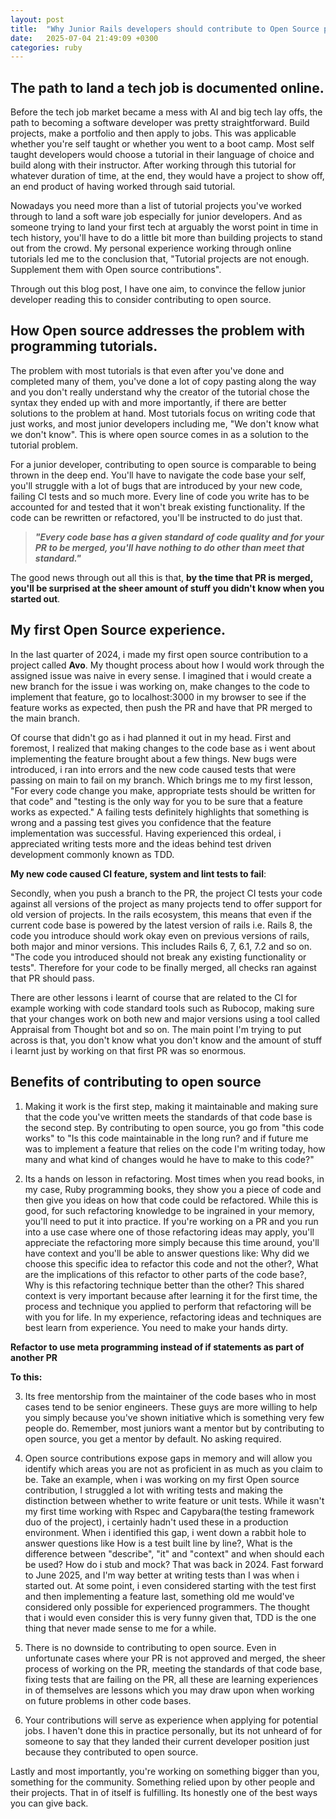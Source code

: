 ```yaml
---
layout: post
title:  "Why Junior Rails developers should contribute to Open Source projects"
date:   2025-07-04 21:49:09 +0300
categories: ruby
---
```


## The path to land a tech job is documented online. 
Before the tech job market became a mess with AI and big tech lay offs, the path to becoming a software developer was pretty straightforward. Build projects, make a portfolio and then apply to jobs. This was applicable whether you're self taught or whether you went to a boot camp. Most self taught developers would choose a tutorial in their language of choice and build along with their instructor. After working through this tutorial for whatever duration of time, at the end, they would have a project to show off, an end product of having worked through said tutorial. 

Nowadays you need more than a list of tutorial projects you've worked through to land a soft ware job especially for junior developers. And as someone trying to land your first tech at arguably the worst point in time in tech history, you'll have to do a little bit more than building projects to stand out from the crowd. My personal experience working through online tutorials led me to the conclusion that, "Tutorial projects are not enough. Supplement them with Open source contributions". 

Through out this blog post, I have one aim, to convince the fellow junior developer reading this to consider contributing to open source. 

## How Open source addresses the problem with programming tutorials.
The problem with most tutorials is that even after you've done and completed many of them, you've done a lot of copy pasting along the way and you don't really understand why the creator of the tutorial chose the syntax they ended up with and more importantly, if there are better solutions to the problem at hand. Most tutorials focus on writing code that just works, and most junior developers including me, "We don't know what we don't know". This is where open source comes in as a solution to the tutorial problem. 

For a junior developer, contributing to open source is comparable to being thrown in the deep end. You'll have to navigate the code base your self, you'll struggle with a lot of bugs that are introduced by your new code, failing CI tests and so much more. Every line of code you write has to be accounted for and tested that it won't break existing functionality. If the code can be rewritten or refactored, you'll be instructed to do just that.

> ***"Every code base has a given standard of code quality and for your PR to be 
> merged, you'll have nothing to do other than meet that standard."***

The good news through out all this is that, **by the time that PR is merged, you'll be surprised at the sheer amount of stuff you didn't know when you started out**.  


## My first Open Source experience. 
In the last quarter of 2024, i made my first open source contribution to a project called **Avo**. My thought process about how I would work through the assigned issue was naive in every sense. I imagined that i would create a new branch for the issue i was working on, make changes to the code to implement that feature, go to localhost:3000 in my browser to see if the feature works as expected, then push the PR and have that PR merged to the main branch. 

Of course that didn't go as i had planned it out in my head. First and foremost, I realized that making changes to the code base as i went about implementing the feature brought about a few things. New bugs were introduced, i ran into errors and the new code caused tests that were passing on main to fail on my branch. 
Which brings me to my first lesson, "For every code change you make, appropriate tests should be written for that code" and "testing is the only way for you to be sure that a feature works as expected." A failing tests definitely highlights that something is wrong and a passing test gives you confidence that the feature implementation was successful. Having experienced this ordeal, i appreciated writing tests more and the ideas behind test driven development commonly known as TDD. 

**My new code caused CI feature, system and lint tests to fail**:

Secondly, when you push a branch to the PR, the project CI tests your code against all versions of the project as many projects tend to offer support for old version of projects. In the rails ecosystem, this means that even if the current code base is powered by the latest version of rails i.e. Rails 8, the code you introduce should work okay even on previous versions of rails, both major and minor versions. This includes Rails 6, 7, 6.1, 7.2 and so on. "The code you introduced should not break any existing functionality or tests". Therefore for your code to be finally merged, all checks ran against that PR should pass. 

There are other lessons i learnt of course that are related to the CI for example working with code standard tools such as Rubocop, making sure that your changes work on both new and major versions using a tool called Appraisal from Thought bot and so on. The main point I'm trying to put across is that, you don't know what you don't know and the amount of stuff i learnt just by working on that first PR was so enormous. 

## Benefits of contributing to open source

1. Making it work is the first step, making it maintainable and making sure that the code you've written meets the standards of that code base is the second step. By contributing to open source, you go from "this code works" to "Is this code maintainable in the long run? and if future me was to implement a feature that relies on the code I'm writing today, how many and what kind of changes would he have to make to this code?"

2. Its a hands on lesson in refactoring. Most times when you read books, in my case, Ruby programming books, they show you a piece of code and then give you ideas on how that code could be refactored. While this is good, for such refactoring knowledge to be ingrained in your memory, you'll need to put it into practice.          If you're working on a PR and you run into a use case where one of those refactoring ideas may apply, you'll appreciate the refactoring more simply because this time around, you'll have context and you'll be able to answer questions like: Why did we choose this specific idea to refactor this code and not the other?, What are the implications of this refactor to other parts of the code base?, Why is this refactoring technique better than the other? This shared context is very important because after learning it for the first time, the process and technique you applied to perform that refactoring will be with you for life. In my experience, refactoring ideas and techniques are best learn from experience. You need to make your hands dirty.

 **Refactor to use meta programming instead of if statements as part of another PR**
 
 **To this:**

3. Its free mentorship from the maintainer of the code bases who in most cases tend to be senior engineers. These guys are more willing to help you simply because you've shown initiative which is something very few people do. Remember, most juniors want a mentor but by contributing to open source, you get a mentor by default. No asking required. 

4. Open source contributions expose gaps in memory and will allow you identify which areas you are not as proficient in as much as you claim to be. Take an example, when i was working on my first Open source contribution, I struggled a lot with writing tests and making the distinction between whether to write feature or unit tests. While it wasn't my first time working with Rspec and Capybara(the testing framework duo of the project), i certainly hadn't used these in a production environment. When i identified this gap, i went down a rabbit hole to answer questions like How is a test built line by line?, What is the difference between "describe", "it" and "context" and when should each be used? How do i stub and mock? That was back in 2024. Fast forward to June 2025, and I'm way better at writing tests than I was when i started out. At some point, i even considered starting with the test first and then implementing a feature last, something old me would've considered only possible for experienced programmers. The thought that i would even consider this is very funny given that, TDD is the one thing that never made sense to me for a while. 

5. There is no downside to contributing to open source. Even in unfortunate cases where your PR is not approved and merged, the sheer process of working on the PR, meeting the standards of that code base, fixing tests that are failing on the PR, all these are learning experiences in of themselves are lessons which you may draw upon when working on future problems in other code bases. 

6. Your contributions will serve as experience when applying for potential jobs. I haven't done this in practice personally, but its not unheard of for someone to say that they landed their current developer position just because they contributed to open source. 

Lastly and most importantly, you're working on something bigger than you, something for the community. Something relied upon by other people and their projects. That in of itself is fulfilling. Its honestly one of the best ways you can give back. 

